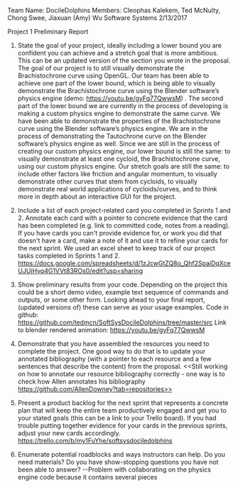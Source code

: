 Team Name:  DocileDolphins
Members: Cleophas Kalekem, Ted McNulty, Chong Swee, Jiaxuan (Amy) Wu 
Software Systems
2/13/2017

Project 1 Preliminary Report

1) State the goal of your project, ideally including a lower bound you are confident you can achieve and a stretch goal that is more ambitious.  This can be an updated version of the section you wrote in the proposal.
The goal of our project is to still visually demonstrate the Brachistochrone curve using OpenGL. Our team has been able to achieve one part of the lower bound, which is being able to visually demonstrate the Brachistochrone curve using the Blender software’s physics engine (demo: https://youtu.be/gyFq77QwwsM)  . The second part of the lower bound we are currently in the process of developing is making a custom physics engine to demonstrate the same curve. We have been able to demonstrate the properties of the Brachistochrone curve using the Blender software’s physics engine. We are in the process of demonstrating the Tautochrone curve on the Blender software’s physics engine as well. Since we are still in the process of creating our custom physics engine, our lower bound is still the same: to visually demonstrate at least one cycloid, the Brachistochrone curve, using our custom physics engine. Our stretch goals are still the same: to include other factors like friction and angular momentum, to visually demonstrate other curves that stem from cycloids, to visually demonstrate real world applications of cycloids/curves, and to think more in depth about an interactive GUI for the project. 
2) Include a list of each project-related card you completed in Sprints 1 and 2. Annotate each card with a pointer to concrete evidence that the card has been completed (e.g. link to committed code, notes from a reading). If you have cards you can't provide evidence for, or work you did that doesn't have a card, make a note of it and use it to refine your cards for the next sprint.
We used an excel sheet to keep track of our project tasks completed in Sprints 1 and 2.
https://docs.google.com/spreadsheets/d/1zJcwGtZQ8o_Qhf2SpaiDqXceUJUjHyq4G1VVt83ROs0/edit?usp=sharing
3) Show preliminary results from your code. Depending on the project this could be a short demo video, example text sequence of commands and outputs, or some other form. Looking ahead to your final report, (updated versions of) these can serve as your usage examples.
Code in github: https://github.com/tedmcn/SoftSysDocileDolphins/tree/master/src
Link to blender rendered animation:  https://youtu.be/gyFq77QwwsM

4) Demonstrate that you have assembled the resources you need to complete the project.  One good way to do that is to update your annotated bibliography (with a pointer to each resource and a few sentences that describe the content) from the proposal.
<<Still working on how to annotate our resource bibliography correctly - one way is to check how Allen annotates his bibliography https://github.com/AllenDowney?tab=repositories>>
5) Present a product backlog for the next sprint that represents a concrete plan that will keep the entire team productively engaged and get you to your stated goals (this can be a link to your Trello board). If you had trouble putting together evidence for your cards in the previous sprints, adjust your new cards accordingly.
https://trello.com/b/my1FuYhe/softsysdociledolphins
6) Enumerate potential roadblocks and ways instructors can help.  Do you need materials? Do you have show-stopping questions you have not been able to answer?
--Problem with collaborating on the physics engine code because it contains several pieces

